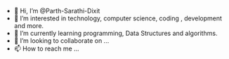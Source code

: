 - 👋 Hi, I’m @Parth-Sarathi-Dixit
- 👀 I’m interested in technology, computer science, coding , development and more.
- 🌱 I’m currently learning programming, Data Structures and algorithms.
- 💞️ I’m looking to collaborate on ...
- 📫 How to reach me ...

<!---
Parth-Sarathi-Dixit/Parth-Sarathi-Dixit is a ✨ special ✨ repository because its `README.md` (this file) appears on your GitHub profile.
You can click the Preview link to take a look at your changes.
--->

